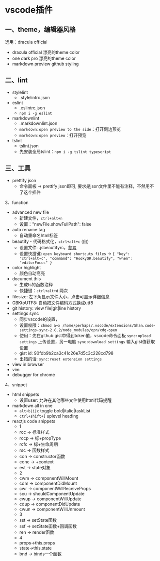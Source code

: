 <!-- 2017/5/16 -->

# vscode插件

## 一、theme，编辑器风格

选用：dracula official

- dracula official 漂亮的theme color
- one dark pro 漂亮的theme color
- markdown preview github styling

## 二、lint

- stylelint
  - .stylelintrc.json
- eslint
  - .eslintrc.json
  - `npm i -g eslint`
- markdownlint
  - .markdownlint.json
  - `markdown:open preview to the side`：打开侧边预览
  - `markdown:open preview`：打开预览
- tslint
  - tslint.json
  - 先安装全局tslint：`npm i -g tslint typescript`

## 三、工具

- prettify json
  - 命令面板 -> prettify json即可, 要求是json文件里不能有注释，不然用不了这个插件

3、function

- advanced new file
  - 新建文件，`ctrl+alt+n`
  - 设置："newFile.showFullPath": false
- auto rename tag
  - 自动重命名html标签
- beautify - 代码格式化，`ctrl+alt+c` (自)
  - 设置文件: .jsbeautifyrc，[参考](https://github.com/victorporof/Sublime-HTMLPrettify/blob/master/.jsbeautifyrc)
  - 设置快捷键: `open keyboard shortcuts files` -> `{ "key": "ctrl+alt+c", "command": "HookyQR.beautify", "when": "editorFocus" }`
- color highlight
  - 颜色自动高亮
- document this
  - 生成ts的函数注释
  - 快捷键：`ctrl+alt+d` 两次
- filesize: 左下角显示文件大小，点击可显示详细信息
- GBKtoUTF8: 自动把文件编码方式换成utf8
- git history: view file|git|line history
- settings sync
  - 同步vscode的设置，
  - 设置权限：`chmod a+x /home/perhaps/.vscode/extensions/Shan.code-settings-sync-2.8.2/node_modules/opn/xdg-open`
  - 使用：先在github gist中得到token值，vscode命令面板 `sync:upload settings` 上传设置，另一电脑 `sync:download settings` 输入gist值获取设置
  - gist id: 90fdb9b2ca3c41c26e7d5c3c228cd798
  - 出错的话: `sync:reset extension settings`
- view in browser
- vim
- debugger for chrome

4、snippet

- html snippets
  - 设置user: 允许在其他哪些文件使用html代码提醒
- markdown all in one
  - `alt+b|i|c` toggle bold|italic|taskList
  - `ctrl+shift+]` uplevel heading
- reactjs code snippets
  - 1
  - rcc → 标准样式
  - rccp → 标+propType
  - rcfc → 标+生命周期
  - rsc → 函数样式
  - con → constructor函数
  - conc → +context
  - est → state对象
  - 2
  - cwm → componentWillMount
  - cdm → componentDidMount
  - cwr → componentWillReceiveProps
  - scu → shouldComponentUpdate
  - cwup → componentWillUpdate
  - cdup → componentDidUpdate
  - cwun → componentWillUnmount
  - 3
  - sst → setState函数
  - ssf → setState函数+回调函数
  - ren → render函数
  - 4
  - props→this.props
  - state→this.state
  - bnd → binds一个函数
